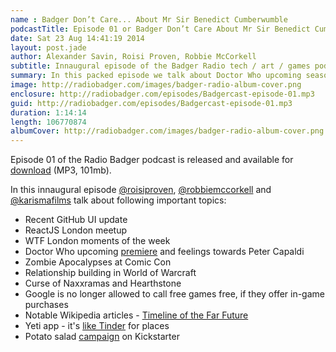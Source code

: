 ```yaml
---
name : Badger Don’t Care... About Mr Sir Benedict Cumberwumble
podcastTitle: Episode 01 or Badger Don’t Care About Mr Sir Benedict Cumberwumble
date: Sat 23 Aug 14:41:19 2014
layout: post.jade
author: Alexander Savin, Roisi Proven, Robbie McCorkell
subtitle: Innaugural episode of the Badger Radio tech / art / games podcast
summary: In this packed episode we talk about Doctor Who upcoming season premiere, Zombir Apocalypsis at Comic Con, relationship building in World of Warcraft and London WTF moments of the week
image: http://radiobadger.com/images/badger-radio-album-cover.png
enclosure: http://radiobadger.com/episodes/Badgercast-episode-01.mp3
guid: http://radiobadger.com/episodes/Badgercast-episode-01.mp3
duration: 1:14:14
length: 106770874
albumCover: http://radiobadger.com/images/badger-radio-album-cover.png
---
```


Episode 01 of the Radio Badger podcast is released and available for [download](http://radiobadger.com/episodes/Badgercast-episode-01.mp3) (MP3, 101mb).

In this innaugural episode [@roisiproven](https://twitter.com/roisiproven), [@robbiemccorkell](https://twitter.com/robbiemccorkell) and [@karismafilms](https://twitter.com/karismafilms) talk about following important topics:

* Recent GitHub UI update
* ReactJS London meetup
* WTF London moments of the week
* Doctor Who upcoming [premiere](https://www.youtube.com/watch?v=TivqZTq5u6Y) and feelings towards Peter Capaldi
* Zombie Apocalypses at Comic Con
* Relationship building in World of Warcraft
* Curse of Naxxramas and Hearthstone
* Google is no longer allowed to call free games free, if they offer in-game purchases
* Notable Wikipedia articles - [Timeline of the Far Future](http://en.wikipedia.org/wiki/Timeline_of_the_far_future)
* Yeti app - it's [like Tinder](http://techcrunch.com/2014/07/24/yeti-is-like-tinder-for-places/) for places
* Potato salad [campaign](https://www.kickstarter.com/projects/324283889/potato-salad) on Kickstarter
